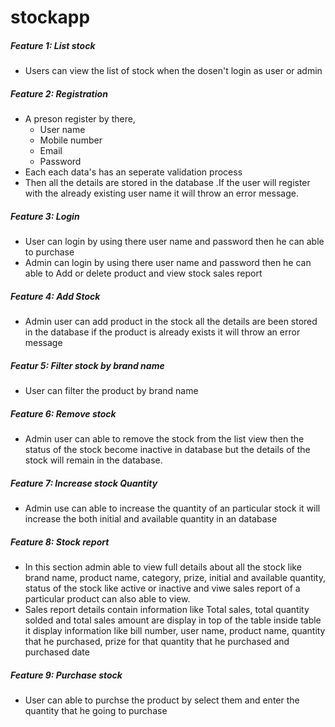 # stockapp


##### Feature 1: List stock
  * Users can view the list of stock when the dosen't login as user or admin
 
 ##### Feature 2: Registration
  * A preson register by there,
  	* User name
  	* Mobile number
  	* Email
  	* Password
  * Each each data's has an seperate validation process
  * Then all the details are stored in the database .If the user will register with the already existing user name it will throw an error message.
 
##### Feature 3: Login 
  * User can login by using there user name and password then he can able to purchase
  * Admin can login by using there user name and password then he can able to Add or delete product and view stock sales report
  
##### Feature 4: Add Stock
  * Admin user can add product in the stock all the details are been stored in the database if the product is already exists it will throw an error message

##### Featur 5: Filter stock by brand name
  * User can filter the product by brand name

##### Feature 6: Remove stock
  * Admin user can able to remove the stock from the list view then the status of the stock become inactive in database but the details of the stock will remain in the database.

##### Feature 7: Increase stock Quantity
  * Admin use can able to increase the quantity of an particular stock it will increase the both initial and available quantity in an database

##### Feature 8: Stock report
  * In this section admin able to view full details about all the stock like brand name, product name, category, prize, initial and available quantity, status of the stock like active or inactive and viwe sales report of a particular product can also able to view.
  * Sales report details contain information like Total sales, total quantity solded and total sales amount are display in top of the table inside table it display information like bill number, user name, product name, quantity that he purchased, prize for that quantity that he purchased and purchased date

##### Feature 9: Purchase stock
  * User can able to purchse the product by select them and enter the quantity that he going to purchase
